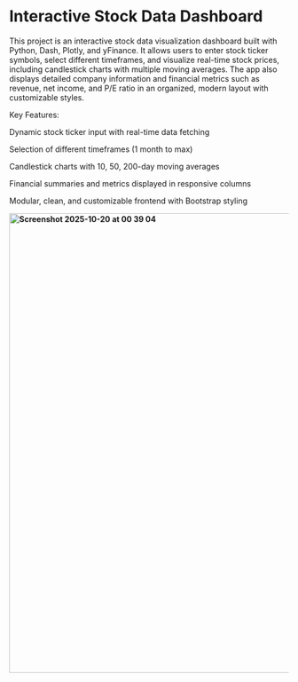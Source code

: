 # Interactive Stock Data Dashboard

This project is an interactive stock data visualization dashboard built with Python, Dash, Plotly, and yFinance. It allows users to enter stock ticker symbols, select different timeframes, and visualize real-time stock prices, including candlestick charts with multiple moving averages. The app also displays detailed company information and financial metrics such as revenue, net income, and P/E ratio in an organized, modern layout with customizable styles.

Key Features:

Dynamic stock ticker input with real-time data fetching

Selection of different timeframes (1 month to max)

Candlestick charts with 10, 50, 200-day moving averages

Financial summaries and metrics displayed in responsive columns

Modular, clean, and customizable frontend with Bootstrap styling

**<img width="1470" height="828" alt="Screenshot 2025-10-20 at 00 39 04" src="https://github.com/user-attachments/assets/8a6d990f-5a32-4d2c-8c41-e6eeeba95e8b" />**
